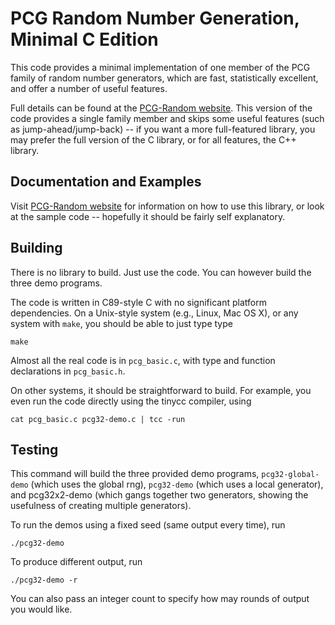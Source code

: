 # PCG Random Number Generation, Minimal C Edition

[PCG-Random website]: http://www.pcg-random.org

This code provides a minimal implementation of one member of the PCG family
of random number generators, which are fast, statistically excellent,
and offer a number of useful features.

Full details can be found at the [PCG-Random website].  This version
of the code provides a single family member and skips some useful features
(such as jump-ahead/jump-back) -- if you want a more full-featured library,
you may prefer the full version of the C library, or for all features,
the C++ library.

## Documentation and Examples

Visit [PCG-Random website] for information on how to use this library, or look
at the sample code -- hopefully it should be fairly self explanatory.

## Building

There is no library to build.  Just use the code.  You can however build the
three demo programs.

The code is written in C89-style C with no significant platform dependencies.
On a Unix-style system (e.g., Linux, Mac OS X), or any system with `make`,
you should be able to just type type

    make

Almost all the real code is in `pcg_basic.c`, with type and function
declarations in `pcg_basic.h`.

On other systems, it should be straightforward to build.  For example, you
even run the code directly using the tinycc compiler, using

    cat pcg_basic.c pcg32-demo.c | tcc -run

## Testing

This command will build the three provided demo programs, `pcg32-global-demo`
(which uses the global rng), `pcg32-demo` (which uses a local generator), and
pcg32x2-demo (which gangs together two generators, showing the usefulness of
creating multiple generators).

To run the demos using a fixed seed (same output every time), run

    ./pcg32-demo

To produce different output, run

    ./pcg32-demo -r

You can also pass an integer count to specify how may rounds of output you
would like.
